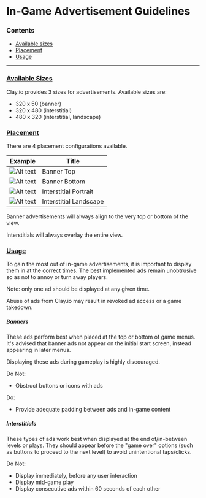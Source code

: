 # In-Game Advertisement Guidelines  

### Contents  

- [Available sizes](#available-sizes)
- [Placement](#placement)
- [Usage](#usage)

---

### [Available Sizes](#sizes)

Clay.io provides 3 sizes for advertisements. Available sizes are:  

- 320 x 50 (banner)
- 320 x 480 (interstitial)
- 480 x 320 (interstitial, landscape)

### [Placement](#placement)

There are 4 placement configurations available.

Example | Title
--------|------------
![Alt text](https://github.com/claydotio/design-assets/blob/master/guides/ad_guide_assets/ban_top.png) | Banner Top
![Alt text](https://github.com/claydotio/design-assets/blob/master/guides/ad_guide_assets/ban_bttm.png) | Banner Bottom
![Alt text](https://github.com/claydotio/design-assets/blob/master/guides/ad_guide_assets/int_port.png) | Interstitial Portrait
![Alt text](https://github.com/claydotio/design-assets/blob/master/guides/ad_guide_assets/int_land.png) | Interstitial Landscape


Banner advertisements will always align to the very top or bottom of the view.

Interstitials will always overlay the entire view.  

### [Usage](#usage)

To gain the most out of in-game advertisements, it is important to display them in at the correct times. The best implemented ads remain unobtrusive so as not to annoy or turn away players.

Note: only one ad should be displayed at any given time.

Abuse of ads from Clay.io may result in revoked ad access or a game takedown.

##### Banners  

These ads perform best when placed at the top or bottom of game menus. It's advised that banner ads not appear on the initial start screen, instead appearing in later menus.

Displaying these ads during gameplay is highly discouraged.

Do Not:

  - Obstruct buttons or icons with ads

Do:

  - Provide adequate padding between ads and in-game content

##### Interstitials  

These types of ads work best when displayed at the end of/in-between levels or plays. They should appear before the "game over" options (such as buttons to proceed to the next level) to avoid unintentional taps/clicks.

Do Not:

  - Display immediately, before any user interaction
  - Display mid-game play
  - Display consecutive ads within 60 seconds of each other
